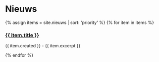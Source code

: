 ---
---


<h1>Nieuws</h1>


<div class="content-block">
{% assign items = site.nieuws | sort: 'priority' %}
{% for item in items %}
  <h3><a href="{{ item.url }}">{{ item.title }}</a></h3>
  	<p>{{ item.created }} - {{ item.excerpt }}</p>
{% endfor %}
</div>